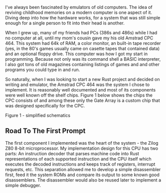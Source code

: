 I've always been fascinated by emulators of old computers. The idea of reviving childhood memories
on a modern computer is one aspect of it. Diving deep into how the hardware works,
for a system that was still simple enough for a single person to fit into their head is
another.

When I grew up, many of my friends had PCs (386s and 486s) while I had no computer
at all, until my mom's cousin gave my his old Amstrad CPC 464. This system had 64k of
RAM, a color monitor, an built-in tape recorder (yes, in the 80's games usually came
on casette tapes that contained data) and an optional floppy drive.
This computer was how I got my start in programming. Because not only was its command
shell a BASIC interpreter, I also got tons of old magazines containing listings of
games and and other programs you could type in and run.

So naturally, when I was looking to start a new Rust project and decided on writing and
emulator, the Amstrad CPC 464 was the system I chose to implement. It is reasonably well
documented and most of its components were well known off the shelf chips. Figure 1 below
shows the chips the CPC consists of and among these only the Gate Array is a custom chip that
was designed specifically for the CPC.

Figure 1 -  simplified schematics

Road To The First Prompt
------------------------

The first component I implemented was the heart of the system - the Zilog Z80 8-bit microprocessor.
My implementation design for this CPU has two parts: An instruction decoder that parses machine
code into Rust representations of each supported instruction and the CPU itself which executes
the decoded instructions and keeps track of registers, interrupt requests, etc. This separation
allowed me to develop a simple disassembler first, feed it the system ROMs and compare its
output to some known good disassemblers. The disassembler would also be reused later to implement
a simple debugger.



